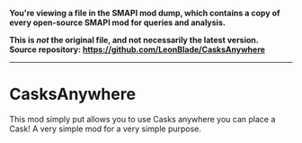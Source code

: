 **You're viewing a file in the SMAPI mod dump, which contains a copy of every open-source SMAPI mod
for queries and analysis.**

**This is _not_ the original file, and not necessarily the latest version.**  
**Source repository: https://github.com/LeonBlade/CasksAnywhere**

----

# CasksAnywhere
This mod simply put allows you to use Casks anywhere you can place a Cask!  A very simple mod for a very simple purpose.

